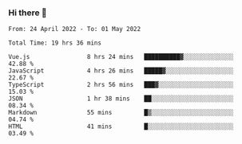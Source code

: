 ### Hi there 👋

<!--
**siaikin/siaikin** is a ✨ _special_ ✨ repository because its `README.md` (this file) appears on your GitHub profile.

Here are some ideas to get you started:

- 🔭 I’m currently working on ...
- 🌱 I’m currently learning ...
- 👯 I’m looking to collaborate on ...
- 🤔 I’m looking for help with ...
- 💬 Ask me about ...
- 📫 How to reach me: ...
- 😄 Pronouns: ...
- ⚡ Fun fact: ...
-->

<!--START_SECTION:waka-->

```text
From: 24 April 2022 - To: 01 May 2022

Total Time: 19 hrs 36 mins

Vue.js                8 hrs 24 mins   ██████████▓░░░░░░░░░░░░░░   42.88 %
JavaScript            4 hrs 26 mins   █████▓░░░░░░░░░░░░░░░░░░░   22.67 %
TypeScript            2 hrs 56 mins   ███▓░░░░░░░░░░░░░░░░░░░░░   15.03 %
JSON                  1 hr 38 mins    ██░░░░░░░░░░░░░░░░░░░░░░░   08.34 %
Markdown              55 mins         █▒░░░░░░░░░░░░░░░░░░░░░░░   04.74 %
HTML                  41 mins         █░░░░░░░░░░░░░░░░░░░░░░░░   03.49 %
```

<!--END_SECTION:waka-->
